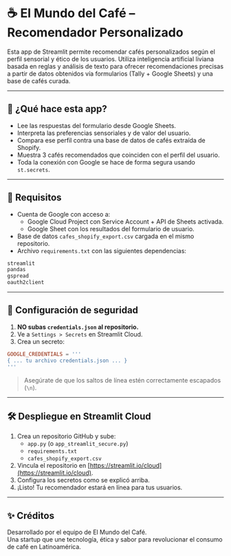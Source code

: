 
# ☕ El Mundo del Café – Recomendador Personalizado

Esta app de Streamlit permite recomendar cafés personalizados según el perfil sensorial y ético de los usuarios. Utiliza inteligencia artificial liviana basada en reglas y análisis de texto para ofrecer recomendaciones precisas a partir de datos obtenidos vía formularios (Tally + Google Sheets) y una base de cafés curada.

---

## 🚀 ¿Qué hace esta app?

- Lee las respuestas del formulario desde Google Sheets.
- Interpreta las preferencias sensoriales y de valor del usuario.
- Compara ese perfil contra una base de datos de cafés extraída de Shopify.
- Muestra 3 cafés recomendados que coinciden con el perfil del usuario.
- Toda la conexión con Google se hace de forma segura usando `st.secrets`.

---

## 🧾 Requisitos

- Cuenta de Google con acceso a:
  - Google Cloud Project con Service Account + API de Sheets activada.
  - Google Sheet con los resultados del formulario de usuario.
- Base de datos `cafes_shopify_export.csv` cargada en el mismo repositorio.
- Archivo `requirements.txt` con las siguientes dependencias:

```txt
streamlit
pandas
gspread
oauth2client
```

---

## 🔐 Configuración de seguridad

1. **NO subas `credentials.json` al repositorio.**
2. Ve a `Settings > Secrets` en Streamlit Cloud.
3. Crea un secreto:

```toml
GOOGLE_CREDENTIALS = '''
{ ... tu archivo credentials.json ... }
'''
```

> Asegúrate de que los saltos de línea estén correctamente escapados (`\n`).

---

## 🛠️ Despliegue en Streamlit Cloud

1. Crea un repositorio GitHub y sube:
   - `app.py` (o `app_streamlit_secure.py`)
   - `requirements.txt`
   - `cafes_shopify_export.csv`
2. Vincula el repositorio en [https://streamlit.io/cloud](https://streamlit.io/cloud).
3. Configura los secretos como se explicó arriba.
4. ¡Listo! Tu recomendador estará en línea para tus usuarios.

---

## ✨ Créditos

Desarrollado por el equipo de El Mundo del Café.  
Una startup que une tecnología, ética y sabor para revolucionar el consumo de café en Latinoamérica.
